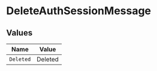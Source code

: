 # DeleteAuthSessionMessage


## Values

| Name      | Value     |
| --------- | --------- |
| `Deleted` | Deleted   |